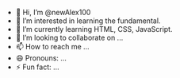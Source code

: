 - 👋 Hi, I’m @newAlex100
- 👀 I’m interested in learning the fundamental. 
- 🌱 I’m currently learning HTML, CSS, JavaScript.
- 💞️ I’m looking to collaborate on ...
- 📫 How to reach me ...
- 😄 Pronouns: ...
- ⚡ Fun fact: ...

<!---
newAlex100/newAlex100 is a ✨ special ✨ repository because its `README.md` (this file) appears on your GitHub profile.
You can click the Preview link to take a look at your changes.
--->
